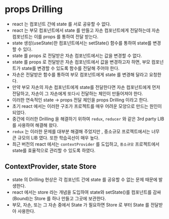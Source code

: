 # props Drilling

- react 는 컴포넌트 간에 state 를 서로 공유할 수 없다.
- react 는 부모 컴포넌트에서 state 를 만들고 자손 컴포넌트에게 전달하는데 자손 컴포넌트는 이를 props 를 통하여 전달 받는다.
- state 생성(useState)한 컴포넌트에서는 setState() 함수를 통하여 state를 변경할 수 있다.
- state 를 props 로 전달받은 자손 컴포넌트에서는 값을 변경할 수 없다.
- state 를 props 로 전달받은 자손 컴포넌트에서 값을 변경하고자 하면, 부모 컴포넌트가 state를 변경할 수 있도록 함수를 전달해 주어야 한다.
- 자손은 전달받은 함수를 통하여 부모 컴포넌트에게 state 를 변경해 달라고 요청한다.
- 만약 부모 자손의 자손 컴포넌트에게 state를 전달한다면 자손 컴포넌트에게 먼저 전달하고, 자손이 그 자손에게 또다시 전달하는 체인이 만들어져야 한다.
- 이러한 연속적인 state -> props 전달 체인을 props Drilling 이라고 한다.
- 초기 react 에서는 이러한 구조가 프로젝트를 매우 어려운 모양으로 만드는 원인이 되었다.
- 중간에 이러한 Drilling 을 해결하기 위하여 `redux`, `reducer` 와 같은 3rd party LIB 를 사용하여 해결해 왔다.
- `redux` 는 이러한 문제를 대부분 해결해 주었지만 , 중소규모 프로젝트에서는 너무 큰 규모의 LIB 였다. 또한 학습곡선이 매우 높다.
- 최근 버전의 react 에서는 `contextProvider` 를 도입하고, `중소규모` 프로젝트에서 state를 효율적으로 관리할 수 있도록 하였다.

## ContextProvider, state Store

- state 의 Drilling 현상은 각 컴포넌트 간에 state 를 공유할 수 없는 문제 때문에 발생한다.
- react 에서는 store 라는 개념을 도입하여 state와 setState()를 컴포넌트를 감싸(Bound)는 Store 를 하나 만들고 그곳에 보관한다.
- 부모, 자손, 또는 그 자손 중에서 State 가 필요하면 Store 로 부터 State 를 전달받아 사용한다.
